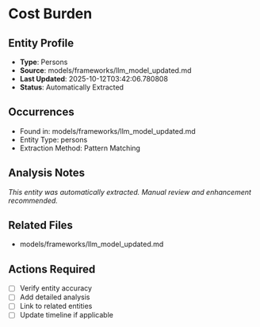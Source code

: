 # Cost Burden

## Entity Profile
- **Type**: Persons
- **Source**: models/frameworks/llm_model_updated.md
- **Last Updated**: 2025-10-12T03:42:06.780808
- **Status**: Automatically Extracted

## Occurrences
- Found in: models/frameworks/llm_model_updated.md
- Entity Type: persons
- Extraction Method: Pattern Matching

## Analysis Notes
*This entity was automatically extracted. Manual review and enhancement recommended.*

## Related Files
- models/frameworks/llm_model_updated.md

## Actions Required
- [ ] Verify entity accuracy
- [ ] Add detailed analysis
- [ ] Link to related entities
- [ ] Update timeline if applicable
